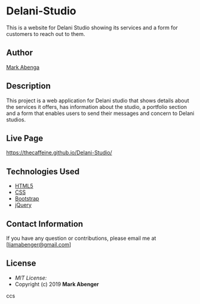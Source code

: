 # Delani-Studio
This is a website for Delani Studio showing its services and a form for customers to reach out to them. 

## Author

[Mark Abenga](https://github.com/TheCaffeine)

## Description

This project is a web application for Delani studio that shows details about the services it offers, has information about the studio, a portfolio section and a form that enables users to send their messages and concern to Delani studios. 


## Live Page 
 https://thecaffeine.github.io/Delani-Studio/


## Technologies Used

* [HTML5](https://github.com/topics/html5)
* [CSS](https://github.com/topics/css3)
* [Bootstrap](https://github.com/topics/bootstrap)
* [jQuery](https://github.com/topics/javascript)

## Contact Information 

If you have any question or contributions, please email me at [liamabenger@gmail.com]

## License
* *MIT License:*
* Copyright (c) 2019 **Mark Abenger**

ccs